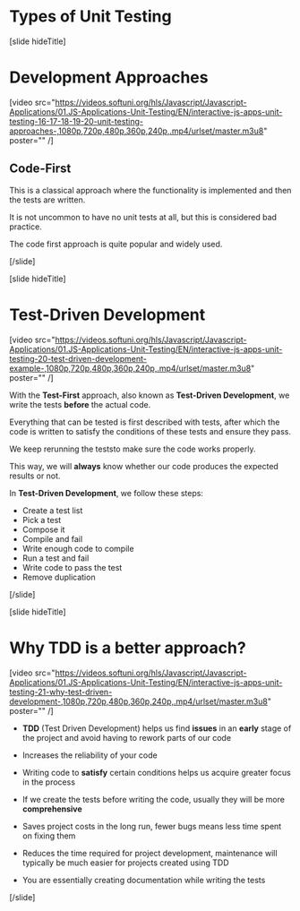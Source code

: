 # Types of Unit Testing

[slide hideTitle]

# Development Approaches

[video src="https://videos.softuni.org/hls/Javascript/Javascript-Applications/01.JS-Applications-Unit-Testing/EN/interactive-js-apps-unit-testing-16-17-18-19-20-unit-testing-approaches-,1080p,720p,480p,360p,240p,.mp4/urlset/master.m3u8" poster="" /]

## Code-First

This is a classical approach where the functionality is implemented and then the tests are written.

It is not uncommon to have no unit tests at all, but this is considered bad practice.

The code first approach is quite popular and widely used.


[/slide]

[slide hideTitle]
# Test-Driven Development

[video src="https://videos.softuni.org/hls/Javascript/Javascript-Applications/01.JS-Applications-Unit-Testing/EN/interactive-js-apps-unit-testing-20-test-driven-development-example-,1080p,720p,480p,360p,240p,.mp4/urlset/master.m3u8" poster="" /]

With the **Test-First** approach, also known as **Test-Driven Development**, we write the tests **before** the actual code. 

Everything that can be tested is first described with tests, after which the code is written to satisfy the conditions of these tests and ensure they pass.

We keep rerunning the teststo make sure the code works properly.

This way, we will **always** know whether our code produces the expected results or not. 

In **Test-Driven Development**, we follow these steps:

- Create a test list
- Pick a test
- Compose it 
- Compile and fail
- Write enough code to compile
- Run a test and fail
- Write code to pass the test 
- Remove duplication

[/slide]

[slide hideTitle]
# Why TDD is a better approach?

[video src="https://videos.softuni.org/hls/Javascript/Javascript-Applications/01.JS-Applications-Unit-Testing/EN/interactive-js-apps-unit-testing-21-why-test-driven-development-,1080p,720p,480p,360p,240p,.mp4/urlset/master.m3u8" poster="" /]

- **TDD** (Test Driven Development) helps us find **issues** in an **early** stage of the project and avoid having to rework parts of our code

- Increases the reliability of your code

- Writing code to **satisfy** certain conditions helps us acquire greater focus in the process

- If we create the tests before writing the code, usually they will be more **comprehensive**

- Saves project costs in the long run, fewer bugs means less time spent on fixing them

- Reduces the time required for project development, maintenance will typically be much easier for projects created using TDD

- You are essentially creating documentation while writing the tests

[/slide]

